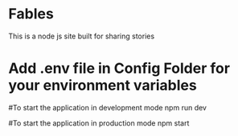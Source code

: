 # Fables
This is a node js site built for sharing stories


# Add .env file in Config Folder for your environment variables

#To start the application in development mode
npm run dev

#To start the application in production mode 
npm start

